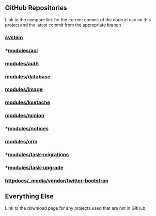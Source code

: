 ## GitHub Repositories
Link to the compare link for the current commit of the code in use on this project and the latest commit from the appropriate branch

### [system](https://github.com/synapsestudios/kohana-core/compare/f3c027d...3.3/master)

### *[modules/acl](https://github.com/synapsestudios/kohana-acl/compare/c1889f9...3.3/develop)
### [modules/auth](https://github.com/synapsestudios/kohana-auth/compare/74f2995...3.3/master)
### [modules/database](https://github.com/synapsestudios/kohana-database/compare/264e3a2...3.3/master)
### [modules/image](https://github.com/synapsestudios/kohana-image/compare/f94e3c1...3.3/master)
### [modules/kostache](https://github.com/synapsestudios/kohana-kostache/compare/d144462...master)
### [modules/minion](https://github.com/synapsestudios/kohana-minion/compare/235d812...3.3/master)
### *[modules/notices](https://github.com/synapsestudios/kohana-notices/compare/267f317...3.3/develop)
### [modules/orm](https://github.com/synapsestudios/kohana-orm/compare/cb4be3a...3.3/master)
### *[modules/task-migrations](https://github.com/synapsestudios/kohana-task-migrations/compare/dd992d1...3.3/develop)
### *[modules/task-upgrade](https://github.com/synapsestudios/kohana-task-upgrade/compare/294c105...3.3/develop)

### [httpdocs/_media/vendor/twitter-bootstrap](https://github.com/synapsestudios/compass-twitter-bootstrap/compare/be734a5...master)


## Everything Else
Link to the download page for any projects used that are not in GitHub